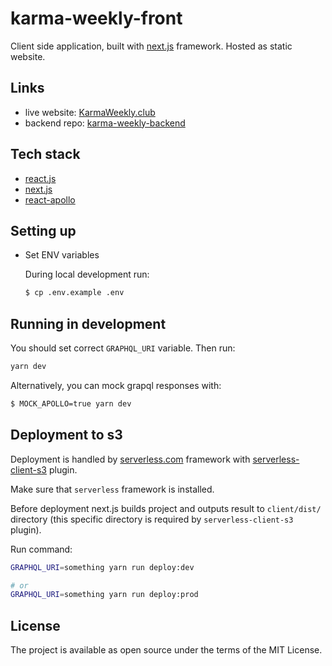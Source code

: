 # karma-weekly-front

Client side application, built with [next.js](https://github.com/zeit/next.js) framework. Hosted as static website.

## Links

* live website: [KarmaWeekly.club](https://karmaweekly.club)
* backend repo: [karma-weekly-backend](https://github.com/caspg/karma-weekly-backend)

## Tech stack

* [react.js](https://github.com/facebook/react)
* [next.js](https://github.com/zeit/next.js)
* [react-apollo](https://github.com/apollographql/react-apollo)

## Setting up

* Set ENV variables

  During local development run:

  ```bash
  $ cp .env.example .env
  ```

## Running in development

You should set correct `GRAPHQL_URI` variable. Then run:

```bash
yarn dev
```

Alternatively, you can mock grapql responses with:

```bash
$ MOCK_APOLLO=true yarn dev
```

## Deployment to s3

Deployment is handled by [serverless.com](https://serverless.com/) framework with [serverless-client-s3](https://github.com/serverless/serverless-client-s3) plugin.

Make sure that `serverless` framework is installed.

Before deployment next.js builds project and outputs result to `client/dist/` directory (this specific directory is required by `serverless-client-s3` plugin).

Run command:

```bash
GRAPHQL_URI=something yarn run deploy:dev

# or
GRAPHQL_URI=something yarn run deploy:prod
```

## License

The project is available as open source under the terms of the MIT License.
